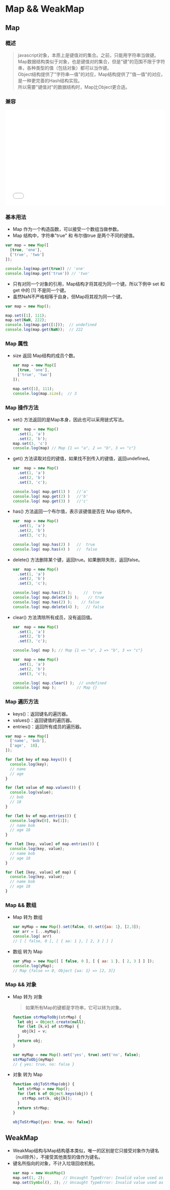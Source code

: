 # Map && WeakMap

## Map
### 概述
>javascript对象，本质上是键值对的集合。之前，只能用字符串当做键。<br/>
>Map数据结构类似于对象，也是键值对的集合，但是"键"的范围不限于字符串，各种类型的值（包括对象）都可以当作键。<br/>
>Object结构提供了"字符串—值"的对应，Map结构提供了"值—值"的对应，是一种更完善的Hash结构实现。<br/>
>所以需要"键值对"的数据结构时，Map比Object更合适。<br/>

### 兼容
<iframe style="width:100%; min-height: 300px;" src="caniuse/1.html?style=es5" frameborder="0"></iframe> 

### 基本用法

  * Map 作为一个构造函数，可以接受一个数组当做参数。
  * Map 结构中，字符串"true" 和 布尔值true 是两个不同的键值。

  ```javascript
  var map = new Map([
    [true, 'one'],
    ['true', 'two']
  ]);

  console.log(map.get(true)) // 'one'
  console.log(map.get('true')) // 'two'
  ```

  * 只有对同一个对象的引用，Map结构才将其视为同一个键。所以下例中 set 和 get 中的 [1] 不是同一个键。
  * 虽然NaN不严格相等于自身，但Map将其视为同一个键。

  ```javascript
  var map = new Map();

  map.set([1], 111);
  map.set(NaN, 222);
  console.log(map.get([1]));  // undefined
  console.log(map.get(NaN));  // 222
  ```

### Map 属性
* size 返回 Map结构的成员个数。
  ```javascript
  var map = new Map([
    [true, 'one'],
    ['true', 'two']
  ]);

  map.set([1], 111);
  console.log(map.size);  // 3
  ```

### Map 操作方法
* set() 方法返回的是Map本身，因此也可以采用链式写法。
  ```javascript
  var  map = new Map()
    .set(1, 'a')
    .set(2, 'b');
  map.set(3, 'c')
  console.log(map) // Map {1 => "a", 2 => "b", 3 => "c"}
  ```

* get() 方法读取对应的键值，如果找不到传入的键值，返回undefined。
  ```javascript
  var  map = new Map()
    .set(1, 'a')
    .set(2, 'b')
    .set(3, 'c');

  console.log( map.get(1) )   //'a'
  console.log( map.get(2) )   //'b'
  console.log( map.get(3) )   //'c'
  ```

* has() 方法返回一个布尔值，表示该键值是否在 Map 结构中。
  ```javascript
  var  map = new Map()
    .set(1, 'a')
    .set(2, 'b')
    .set(3, 'c');

  console.log( map.has(2) )   //  true
  console.log( map.has(4) )   //  false
  ```

* delete() 方法删除某个键，返回true。如果删除失败，返回false。
  ```javascript
  var  map = new Map()
    .set(1, 'a')
    .set(2, 'b')
    .set(3, 'c');

  console.log( map.has(2) );     //  true
  console.log( map.delete(2) );    // true
  console.log( map.has(2) );    // false
  console.log( map.delete(4) );   // false
  ```

* clear() 方法清除所有成员，没有返回值。
  ```javascript
  var  map = new Map()
    .set(1, 'a')
    .set(2, 'b')
    .set(3, 'c');

  console.log( map ); // Map {1 => "a", 2 => "b", 3 => "c"}
  ```
  ```javascript
  var  map = new Map()
    .set(1, 'a')
    .set(2, 'b')
    .set(3, 'c');

  console.log( map.clear() );  // undefined
  console.log( map );         // Map {}
  ```

### Map 遍历方法
  * keys()：返回键名的遍历器。
  * values()：返回键值的遍历器。
  * entries()：返回所有成员的遍历器。
  ```javascript
  var map = new Map([
    ['name', 'bob'],
    ['age',  18],
  ]);

  for (let key of map.keys()) {
    console.log(key);
    // name
    // age
  }

  for (let value of map.values()) {
    console.log(value);
    // bob
    // 18
  }

  for (let kv of map.entries()) {
    console.log(kv[0], kv[1]);
    // name bob
    // age 18
  }

  for (let [key, value] of map.entries()) {
    console.log(key, value);
    // name bob
    // age 18
  }

  for (let [key, value] of map) {
    console.log(key, value);
    // name bob
    // age 18
  }
  ```

### Map && 数组
* Map 转为 数组
  ```javascript
  var myMap = new Map().set(false, 0).set({aa: 1}, [2,3]);
  var arr = [...myMap];
  console.log( arr)
  // [ [ false, 0 ], [ { aa: 1 }, [ 2, 3 ] ] ]
  ```

* 数组 转为 Map
  ```javascript
  var yMap = new Map([ [ false, 0 ], [ { aa: 1 }, [ 2, 3 ] ] ]);
  console.log(yMap);
  // Map {false => 0, Object {aa: 1} => [2, 3]}
  ```

### Map && 对象
* Map 转为 对象
  >如果所有Map的键都是字符串，它可以转为对象。

  ```javascript
  function strMapToObj(strMap) {
    let obj = Object.create(null);
    for (let [k,v] of strMap) {
      obj[k] = v;
    }
    return obj;
  }

  var myMap = new Map().set('yes', true).set('no', false);
  strMapToObj(myMap)
  // { yes: true, no: false }
  ```

* 对象 转为 Map

  ```javascript
  function objToStrMap(obj) {
    let strMap = new Map();
    for (let k of Object.keys(obj)) {
      strMap.set(k, obj[k]);
    }
    return strMap;
  }

  objToStrMap({yes: true, no: false})
  ```

## WeakMap
* WeakMap结构与Map结构基本类似，唯一的区别是它只接受对象作为键名（null除外），不接受其他类型的值作为键名。
* 键名所指向的对象，不计入垃圾回收机制。
  ```javascript
  var map = new WeakMap()
  map.set(1, 2);        // Uncaught TypeError: Invalid value used as weak map key
  map.set(Symbol(), 2); // Uncaught TypeError: Invalid value used as weak map key
  ```
